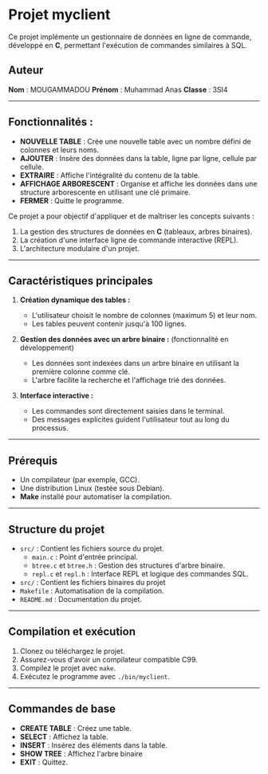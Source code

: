 # Projet myclient

Ce projet implémente un gestionnaire de données en ligne de commande, développé en **C**, permettant l'exécution de commandes similaires à SQL.
## Auteur
**Nom** : MOUGAMMADOU
**Prénom** : Muhammad Anas
**Classe** : 3SI4

---

## Fonctionnalités :
- **NOUVELLE TABLE** : Crée une nouvelle table avec un nombre défini de colonnes et leurs noms.
- **AJOUTER** : Insère des données dans la table, ligne par ligne, cellule par cellule.
- **EXTRAIRE** : Affiche l'intégralité du contenu de la table.
- **AFFICHAGE ARBORESCENT** : Organise et affiche les données dans une structure arborescente en utilisant une clé primaire.
- **FERMER** : Quitte le programme.

Ce projet a pour objectif d'appliquer et de maîtriser les concepts suivants :
1. La gestion des structures de données en **C** (tableaux, arbres binaires).
2. La création d'une interface ligne de commande interactive (REPL).
3. L'architecture modulaire d'un projet.

---

## **Caractéristiques principales**
1. **Création dynamique des tables :**
   - L'utilisateur choisit le nombre de colonnes (maximum 5) et leur nom.
   - Les tables peuvent contenir jusqu'à 100 lignes.

2. **Gestion des données avec un arbre binaire :** (fonctionnalité en développement)
   - Les données sont indexées dans un arbre binaire en utilisant la première colonne comme clé.
   - L'arbre facilite la recherche et l'affichage trié des données.

3. **Interface interactive :**
   - Les commandes sont directement saisies dans le terminal.
   - Des messages explicites guident l'utilisateur tout au long du processus.

---

## **Prérequis**
- Un compilateur (par exemple, GCC).
- Une distribution Linux (testée sous Debian).
- **Make** installé pour automatiser la compilation.

---

## **Structure du projet**
- `src/` : Contient les fichiers source du projet.
  - `main.c` : Point d'entrée principal.
  - `btree.c` et `btree.h` : Gestion des structures d'arbre binaire.
  - `repl.c` et `repl.h` : Interface REPL et logique des commandes SQL.
- `src/` : Contient les fichiers binaires du projet
- `Makefile` : Automatisation de la compilation.
- `README.md` : Documentation du projet.

---

## **Compilation et exécution**
1. Clonez ou téléchargez le projet.
2. Assurez-vous d'avoir un compilateur compatible C99.
3. Compilez le projet avec `make`.
4. Exécutez le programme avec `./bin/myclient`.

---

## **Commandes de base**
- **CREATE TABLE** : Créez une table.
- **SELECT** : Affichez la table.
- **INSERT** : Insérez des éléments dans la table.
- **SHOW TREE** : Affichez l'arbre binaire
- **EXIT** : Quittez.

   
